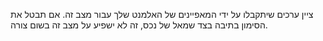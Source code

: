 ציין ערכים שיתקבלו על ידי המאפיינים של האלמנט שלך עבור מצב זה. אם תבטל את הסימון בתיבה בצד שמאל של נכס, זה לא ישפיע על מצב זה בשום צורה.